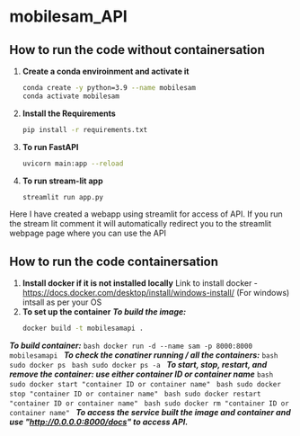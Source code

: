 # mobilesam_API

## How to run the code without containersation

1. **Create a conda enviroinment and activate it**
  
    ```bash
    conda create -y python=3.9 --name mobilesam 
    conda activate mobilesam
    ```

2. **Install the Requirements**

    ```bash
    pip install -r requirements.txt
    ```

3. **To run FastAPI**

    ```bash
    uvicorn main:app --reload 
    ```

4. **To run stream-lit app**

    ```bash
    streamlit run app.py
    ```
Here I have created a webapp using streamlit for access of API.
If you run the stream lit comment it will automatically redirect you to the streamlit webpage page where you can use the API

## How to run the code containersation

1. **Install docker if it is not installed locally**
   Link to install docker - https://docs.docker.com/desktop/install/windows-install/ (For windows) intsall as per your OS
2. **To set up the container**
  ***To build the image:***
    ```bash
    docker build -t mobilesamapi .
    ```
 ***To build container:***
    ```bash
    docker run -d --name sam -p 8000:8000 mobilesamapi
    ```
  ***To check the conatiner running / all the containers:***
    ```bash
    sudo docker ps
    ```
     ```bash
    sudo docker ps -a
    ```
  ***To start, stop, restart, and remove the container: use either container ID or container name***
    ```bash
    sudo docker start "container ID or container name"
    ```
    ```bash
    sudo docker stop "container ID or container name"
    ```
    ```bash
    sudo docker restart "container ID or container name"
    ```
    ```bash
    sudo docker rm "container ID or container name"
    ```
***To access the service built the image and container and use  "http://0.0.0.0:8000/docs" to access API.***
    
   
   


      
